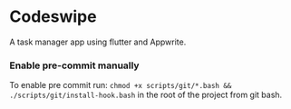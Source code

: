 # Codeswipe

A task manager app using flutter and Appwrite.

### Enable pre-commit manually

To enable pre commit run:
`chmod +x scripts/git/*.bash && ./scripts/git/install-hook.bash` in the root of the project from git bash.

